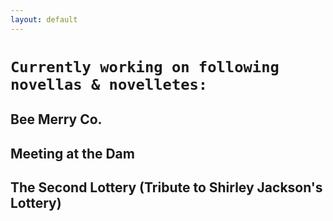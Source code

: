 ```yaml
---
layout: default
---
```


# `Currently working on following novellas & novelletes:`

## Bee Merry Co.

## Meeting at the Dam

## The Second Lottery (Tribute to Shirley Jackson's Lottery)